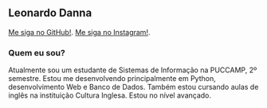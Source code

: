 ## Leonardo Danna

[Me siga no GitHub!](https://github.com/LeonardoDanna).
[Me siga no Instagram!](https://www.instagram.com/leosd__/?hl=pt-br).

### Quem eu sou?

Atualmente sou um estudante de Sistemas de Informação na PUCCAMP, 2º semestre. Estou me desenvolvendo principalmente em Python, desenvolvimento Web e Banco de Dados.
Também estou cursando aulas de inglês na instituição Cultura Inglesa. Estou no nível avançado.
